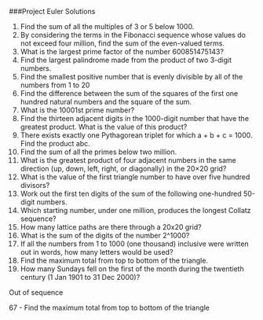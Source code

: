 ###Project Euler Solutions

1. Find the sum of all the multiples of 3 or 5 below 1000.
2. By considering the terms in the Fibonacci sequence whose values do not exceed four million, find the sum of the even-valued terms.
3. What is the largest prime factor of the number 600851475143?
4. Find the largest palindrome made from the product of two 3-digit numbers.
5. Find the smallest positive number that is evenly divisible by all of the numbers from 1 to 20
6. Find the difference between the sum of the squares of the first one hundred natural numbers and the square of the sum.
7. What is the 10001st prime number?
8. Find the thirteen adjacent digits in the 1000-digit number that have the greatest product. What is the value of this product?
9. There exists exactly one Pythagorean triplet for which a + b + c = 1000. Find the product abc.
10. Find the sum of all the primes below two million.
11. What is the greatest product of four adjacent numbers in the same direction (up, down, left, right, or diagonally) in the 20×20 grid?
12. What is the value of the first triangle number to have over five hundred divisors?
13. Work out the first ten digits of the sum of the following one-hundred 50-digit numbers.
14. Which starting number, under one million, produces the longest Collatz sequence?
15. How many lattice paths are there through a 20x20 grid?
16. What is the sum of the digits of the number 2^1000?
17. If all the numbers from 1 to 1000 (one thousand) inclusive were written out in words, how many letters would be used?
18. Find the maximum total from top to bottom of the triangle.
19. How many Sundays fell on the first of the month during the twentieth century (1 Jan 1901 to 31 Dec 2000)?

Out of sequence

67 - Find the maximum total from top to bottom of the triangle


